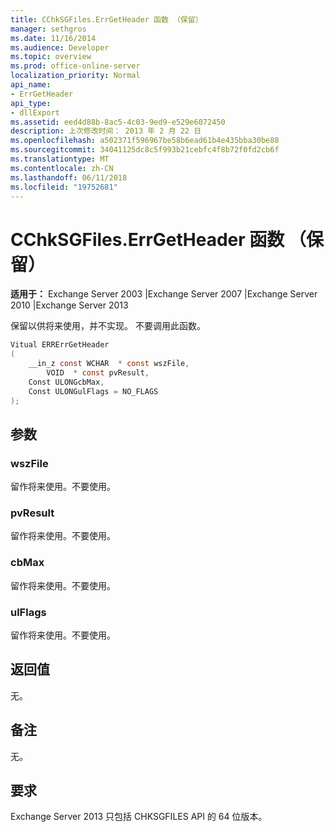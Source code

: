 ```yaml
---
title: CChkSGFiles.ErrGetHeader 函数 （保留）
manager: sethgros
ms.date: 11/16/2014
ms.audience: Developer
ms.topic: overview
ms.prod: office-online-server
localization_priority: Normal
api_name:
- ErrGetHeader
api_type:
- dllExport
ms.assetid: eed4d88b-8ac5-4c03-9ed9-e529e6072450
description: 上次修改时间： 2013 年 2 月 22 日
ms.openlocfilehash: a502371f596967be58b6ead61b4e435bba30be88
ms.sourcegitcommit: 34041125dc8c5f993b21cebfc4f8b72f0fd2cb6f
ms.translationtype: MT
ms.contentlocale: zh-CN
ms.lasthandoff: 06/11/2018
ms.locfileid: "19752681"
---
```

# <a name="cchksgfileserrgetheader-function-reserved"></a>CChkSGFiles.ErrGetHeader 函数 （保留）

**适用于：** Exchange Server 2003 |Exchange Server 2007 |Exchange Server 2010 |Exchange Server 2013
  
保留以供将来使用，并不实现。 不要调用此函数。 
  
```cs
Vitual ERRErrGetHeader  
(
    __in_z const WCHAR  * const wszFile,
        VOID  * const pvResult,
    Const ULONGcbMax,
    Const ULONGulFlags = NO_FLAGS
);

```

## <a name="parameters"></a>参数

### <a name="wszfile"></a>wszFile
  
留作将来使用。不要使用。
    
### <a name="pvresult"></a>pvResult
  
留作将来使用。不要使用。
    
### <a name="cbmax"></a>cbMax
  
留作将来使用。不要使用。
    
### <a name="ulflags"></a>ulFlags
  
留作将来使用。不要使用。
    
## <a name="return-value"></a>返回值

无。
  
## <a name="remarks"></a>备注

无。
  
## <a name="requirements"></a>要求

Exchange Server 2013 只包括 CHKSGFILES API 的 64 位版本。
  

